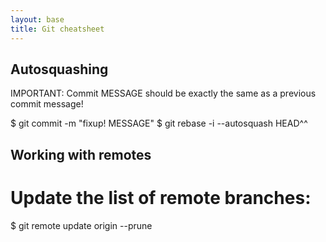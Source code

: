 ```yaml
---
layout: base
title: Git cheatsheet
---
```



## Autosquashing

IMPORTANT: Commit MESSAGE should be exactly the same as a previous commit message!

$ git commit -m "fixup! MESSAGE"
$ git rebase -i --autosquash HEAD^^


## Working with remotes

# Update the list of remote branches:
$ git remote update origin --prune
